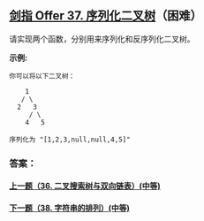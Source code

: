 ## [剑指 Offer 37. 序列化二叉树](https://leetcode-cn.com/problems/xu-lie-hua-er-cha-shu-lcof/)（困难）

请实现两个函数，分别用来序列化和反序列化二叉树。

**示例:** 

```
你可以将以下二叉树：

    1
   / \
  2   3
     / \
    4   5

序列化为 "[1,2,3,null,null,4,5]"
```



### 答案：



#### [上一题（36. 二叉搜索树与双向链表）(中等)](https://github.com/sdwwld/leetCode/blob/master/src/main/java/com/wld/java/offer/剑指Offer36.md)

#### [下一题（38. 字符串的排列）(中等)](https://github.com/sdwwld/leetCode/blob/master/src/main/java/com/wld/java/offer/剑指Offer38.md)